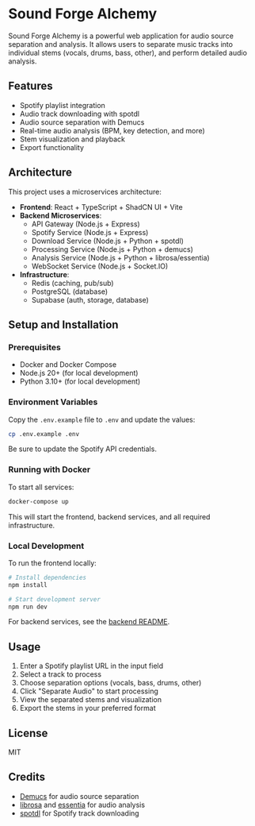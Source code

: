 # Sound Forge Alchemy

Sound Forge Alchemy is a powerful web application for audio source separation and analysis. It allows users to separate music tracks into individual stems (vocals, drums, bass, other), and perform detailed audio analysis.

## Features

- Spotify playlist integration
- Audio track downloading with spotdl
- Audio source separation with Demucs
- Real-time audio analysis (BPM, key detection, and more)
- Stem visualization and playback
- Export functionality

## Architecture

This project uses a microservices architecture:

- **Frontend**: React + TypeScript + ShadCN UI + Vite
- **Backend Microservices**:
  - API Gateway (Node.js + Express)
  - Spotify Service (Node.js + Express)
  - Download Service (Node.js + Python + spotdl)
  - Processing Service (Node.js + Python + demucs)
  - Analysis Service (Node.js + Python + librosa/essentia)
  - WebSocket Service (Node.js + Socket.IO)
- **Infrastructure**:
  - Redis (caching, pub/sub)
  - PostgreSQL (database)
  - Supabase (auth, storage, database)

## Setup and Installation

### Prerequisites

- Docker and Docker Compose
- Node.js 20+ (for local development)
- Python 3.10+ (for local development)

### Environment Variables

Copy the `.env.example` file to `.env` and update the values:

```bash
cp .env.example .env
```

Be sure to update the Spotify API credentials.

### Running with Docker

To start all services:

```bash
docker-compose up
```

This will start the frontend, backend services, and all required infrastructure.

### Local Development

To run the frontend locally:

```bash
# Install dependencies
npm install

# Start development server
npm run dev
```

For backend services, see the [backend README](backend/README.md).

## Usage

1. Enter a Spotify playlist URL in the input field
2. Select a track to process
3. Choose separation options (vocals, bass, drums, other)
4. Click "Separate Audio" to start processing
5. View the separated stems and visualization
6. Export the stems in your preferred format

## License

MIT

## Credits

- [Demucs](https://github.com/facebookresearch/demucs) for audio source separation
- [librosa](https://librosa.org/) and [essentia](https://essentia.upf.edu/) for audio analysis
- [spotdl](https://github.com/spotDL/spotify-downloader) for Spotify track downloading